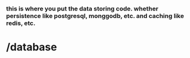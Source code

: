 ### this is where you put the data storing code. whether persistence like postgresql, monggodb, etc. and caching like redis, etc. 

# /database